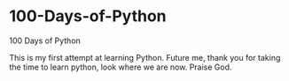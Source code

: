 # 100-Days-of-Python
100 Days of Python

This is my first attempt at learning Python.
Future me, thank you for taking the time to learn python, look where we are now.
Praise God. 
